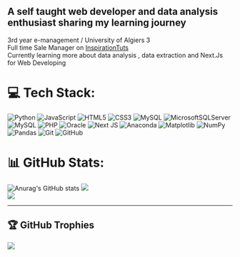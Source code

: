 ## A self taught web developer and data analysis enthusiast sharing my learning journey 

3rd year e-management / University of Algiers 3 <br/>
Full time Sale Manager on [InspirationTuts](https://www.youtube.com/@InspirationTuts) <br/>
Currently learning more about data analysis , data extraction and Next.Js for Web Developing <br/>

# 💻 Tech Stack:
![Python](https://img.shields.io/badge/python-3670A0?style=for-the-badge&logo=python&logoColor=ffdd54) ![JavaScript](https://img.shields.io/badge/javascript-%23323330.svg?style=for-the-badge&logo=javascript&logoColor=%23F7DF1E) ![HTML5](https://img.shields.io/badge/html5-%23E34F26.svg?style=for-the-badge&logo=html5&logoColor=white) ![CSS3](https://img.shields.io/badge/css3-%231572B6.svg?style=for-the-badge&logo=css3&logoColor=white) ![MySQL](https://img.shields.io/badge/mysql-4479A1.svg?style=for-the-badge&logo=mysql&logoColor=white) ![MicrosoftSQLServer](https://img.shields.io/badge/Microsoft%20SQL%20Server-CC2927?style=for-the-badge&logo=microsoft%20sql%20server&logoColor=white)  ![MySQL](https://img.shields.io/badge/mysql-4479A1.svg?style=for-the-badge&logo=mysql&logoColor=white) ![PHP](https://img.shields.io/badge/php-%23777BB4.svg?style=for-the-badge&logo=php&logoColor=white) ![Oracle](https://img.shields.io/badge/Oracle-F80000?style=for-the-badge&logo=oracle&logoColor=white) ![Next JS](https://img.shields.io/badge/Next-black?style=for-the-badge&logo=next.js&logoColor=white) ![Anaconda](https://img.shields.io/badge/Anaconda-%2344A833.svg?style=for-the-badge&logo=anaconda&logoColor=white) ![Matplotlib](https://img.shields.io/badge/Matplotlib-%23ffffff.svg?style=for-the-badge&logo=Matplotlib&logoColor=black) ![NumPy](https://img.shields.io/badge/numpy-%23013243.svg?style=for-the-badge&logo=numpy&logoColor=white) ![Pandas](https://img.shields.io/badge/pandas-%23150458.svg?style=for-the-badge&logo=pandas&logoColor=white) ![Git](https://img.shields.io/badge/git-%23F05033.svg?style=for-the-badge&logo=git&logoColor=white) ![GitHub](https://img.shields.io/badge/github-%23121011.svg?style=for-the-badge&logo=github&logoColor=white)
# 📊 GitHub Stats:
![Anurag's GitHub stats](https://github-readme-stats.vercel.app/api?username=Beccaworsnop&show_icons=true&theme=darcula)
![](https://github-readme-streak-stats.herokuapp.com/?user=Beccaworsnop&theme=dark&hide_border=false)<br/>
![](https://github-readme-stats.vercel.app/api/top-langs/?username=Beccaworsnop&theme=dark&hide_border=false&include_all_commits=false&count_private=false&layout=compact)

---


## 🏆 GitHub Trophies
![](https://github-profile-trophy.vercel.app/?username=Beccaworsnop&theme=onedark&no-frame=false&no-bg=true&margin-w=4)
